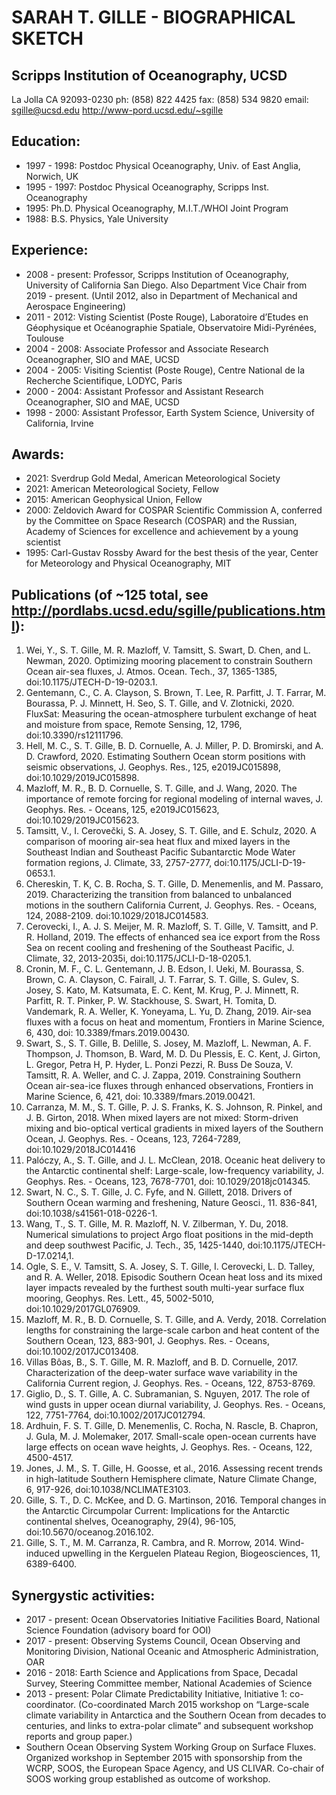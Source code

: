 # SARAH T. GILLE - BIOGRAPHICAL  SKETCH
## Scripps Institution of Oceanography, UCSD
La Jolla CA 92093-0230
ph: (858) 822 4425 fax: (858) 534 9820
email: sgille@ucsd.edu http://www-pord.ucsd.edu/~sgille

## Education:
- 1997 - 1998: Postdoc Physical Oceanography, Univ. of East Anglia, Norwich, UK
- 1995 - 1997: Postdoc Physical Oceanography, Scripps Inst. Oceanography
- 1995: Ph.D. Physical Oceanography, M.I.T./WHOI Joint Program
- 1988: B.S. Physics, Yale University

## Experience:
- 2008 - present: Professor, Scripps Institution of Oceanography, University of California San Diego.  Also Department Vice Chair from 2019 - present. (Until 2012, also in Department of Mechanical and Aerospace Engineering)
- 2011 - 2012:	Visting Scientist (Poste Rouge), Laboratoire d’Etudes en Géophysique et Océanographie Spatiale, Observatoire Midi-Pyrénées, Toulouse
- 2004 - 2008:	Associate Professor and Associate Research Oceanographer, SIO and MAE, UCSD
- 2004 - 2005:	Visiting Scientist (Poste Rouge), Centre National de la Recherche Scientifique, LODYC, Paris
- 2000 - 2004:	Assistant Professor and Assistant Research Oceanographer, SIO and MAE, UCSD
- 1998 - 2000:	Assistant Professor, Earth System Science, University of California, Irvine

## Awards:
- 2021: Sverdrup Gold Medal, American Meteorological Society
- 2021: American Meteorological Society, Fellow
- 2015: American Geophysical Union, Fellow
- 2000: Zeldovich Award for COSPAR Scientific Commission A, conferred by the Committee on Space Research (COSPAR) and the Russian, Academy of Sciences for excellence and achievement by a young scientist
- 1995: Carl-Gustav Rossby Award for the best thesis of the year, Center for Meteorology and Physical Oceanography, MIT

## Publications (of ~125 total, see http://pordlabs.ucsd.edu/sgille/publications.html): 
1. Wei, Y., S. T. Gille, M. R. Mazloff, V. Tamsitt, S. Swart, D. Chen, and L. Newman, 2020. Optimizing mooring placement to constrain Southern Ocean air-sea fluxes, J. Atmos. Ocean. Tech., 37, 1365-1385, doi:10.1175/JTECH-D-19-0203.1.
1. Gentemann, C., C. A. Clayson, S. Brown, T. Lee, R. Parfitt, J. T. Farrar, M. Bourassa, P. J. Minnett, H. Seo, S. T. Gille, and V. Zlotnicki, 2020. FluxSat: Measuring the ocean-atmosphere turbulent exchange of heat and moisture from space, Remote Sensing, 12, 1796, doi:10.3390/rs12111796.
1. Hell, M. C., S. T. Gille, B. D. Cornuelle, A. J. Miller, P. D. Bromirski, and A. D. Crawford, 2020. Estimating Southern Ocean storm positions with seismic observations, J. Geophys. Res., 125, e2019JC015898, doi:10.1029/2019JC015898. 
1. Mazloff, M. R., B. D. Cornuelle, S. T. Gille, and J. Wang, 2020. The importance of remote forcing for regional modeling of internal waves, J. Geophys. Res. - Oceans, 125, e2019JC015623, doi:10.1029/2019JC015623. 
1. Tamsitt, V., I. Cerovečki, S. A. Josey, S. T. Gille, and E. Schulz, 2020. A comparison of mooring air-sea heat flux and mixed layers in the Southeast Indian and Southeast Pacific Subantarctic Mode Water formation regions, J. Climate, 33, 2757-2777, doi:10.1175/JCLI-D-19-0653.1. 
1. Chereskin, T. K, C. B. Rocha, S. T. Gille, D. Menemenlis, and M. Passaro, 2019. Characterizing the transition from balanced to unbalanced motions in the southern California Current, J. Geophys. Res. - Oceans, 124, 2088-2109. doi:10.1029/2018JC014583. 
1. Cerovecki, I., A. J. S. Meijer, M. R. Mazloff, S. T. Gille, V. Tamsitt, and P. R. Holland, 2019. The effects of enhanced sea ice export from the Ross Sea on recent cooling and freshening of the Southeast Pacific, J. Climate, 32, 2013-2035i, doi:10.1175/JCLI-D-18-0205.1. 
1. Cronin, M. F., C. L. Gentemann, J. B. Edson, I. Ueki, M. Bourassa, S. Brown, C. A. Clayson, C. Fairall, J. T. Farrar, S. T. Gille, S. Gulev, S. Josey, S. Kato, M. Katsumata, E. C. Kent, M. Krug, P. J. Minnett, R. Parfitt, R. T. Pinker, P. W. Stackhouse, S. Swart, H. Tomita, D. Vandemark, R. A. Weller, K. Yoneyama, L. Yu, D. Zhang, 2019. Air-sea fluxes with a focus on heat and momentum, Frontiers in Marine Science, 6, 430, doi: 10.3389/fmars.2019.00430.
1. Swart, S., S. T. Gille, B. Delille, S. Josey, M. Mazloff, L. Newman, A. F. Thompson, J. Thomson, B. Ward, M. D. Du Plessis, E. C. Kent, J. Girton, L. Gregor, Petra H, P. Hyder, L. Ponzi Pezzi, R. Buss De Souza, V. Tamsitt, R. A. Weller, and C. J. Zappa, 2019. Constraining Southern Ocean air-sea-ice fluxes through enhanced observations, Frontiers in Marine Science, 6, 421, doi: 10.3389/fmars.2019.00421.
1. Carranza, M. M., S. T. Gille, P. J. S. Franks, K. S. Johnson, R. Pinkel, and J. B. Girton, 2018. When mixed layers are not mixed: Storm-driven mixing and bio-optical vertical gradients in mixed layers of the Southern Ocean, J. Geophys. Res. - Oceans, 123, 7264-7289, doi:10.1029/2018JC014416 
1. Palóczy, A., S. T. Gille, and J. L. McClean, 2018. Oceanic heat delivery to the Antarctic continental shelf: Large-scale, low-frequency variability, J. Geophys. Res. - Oceans, 123, 7678-7701, doi: 10.1029/2018jc014345. 
1. Swart, N. C., S. T. Gille, J. C. Fyfe, and N. Gillett, 2018. Drivers of Southern Ocean warming and freshening, Nature Geosci., 11. 836-841, doi:10.1038/s41561-018-0226-1. 
1. Wang, T., S. T. Gille, M. R. Mazloff, N. V. Zilberman, Y. Du, 2018. Numerical simulations to project Argo float positions in the mid-depth and deep southwest Pacific, J. Tech., 35, 1425-1440, doi:10.1175/JTECH-D-17.0214,1. 
1. Ogle, S. E., V. Tamsitt, S. A. Josey, S. T. Gille, I. Cerovecki, L. D. Talley, and R. A. Weller, 2018. Episodic Southern Ocean heat loss and its mixed layer impacts revealed by the furthest south multi-year surface flux mooring, Geophys. Res. Lett., 45, 5002-5010, doi:10.1029/2017GL076909. 
1. Mazloff, M. R., B. D. Cornuelle, S. T. Gille, and A. Verdy, 2018. Correlation lengths for constraining the large-scale carbon and heat content of the Southern Ocean, 123, 883-901, J. Geophys. Res. - Oceans, doi:10.1002/2017JC013408. 
1. Villas Bôas, B., S. T. Gille, M. R. Mazloff, and B. D. Cornuelle, 2017. Characterization of the deep-water surface wave variability in the California Current region, J. Geophys. Res. - Oceans, 122, 8753-8769. 
1. Giglio, D., S. T. Gille, A. C. Subramanian, S. Nguyen, 2017. The role of wind gusts in upper ocean diurnal variability, J. Geophys. Res. - Oceans, 122, 7751-7764, doi:10.1002/2017JC012794.
1. Ardhuin, F. S. T. Gille, D. Menemenlis, C. Rocha, N. Rascle, B. Chapron, J. Gula, M. J. Molemaker, 2017. Small-scale open-ocean currents have large effects on ocean wave heights, J. Geophys. Res. - Oceans, 122, 4500-4517.
1. Jones, J. M., S. T. Gille, H. Goosse, et al., 2016. Assessing recent trends in high-latitude Southern Hemisphere climate, Nature Climate Change, 6, 917-926, doi:10.1038/NCLIMATE3103.
1. Gille, S. T., D. C. McKee, and D. G. Martinson, 2016. Temporal changes in the Antarctic Circumpolar Current: Implications for the Antarctic continental shelves, Oceanography, 29(4), 96-105, doi:10.5670/oceanog.2016.102.
1. Gille, S. T., M. M. Carranza, R. Cambra, and R. Morrow, 2014. Wind-induced upwelling in the Kerguelen Plateau Region, Biogeosciences, 11, 6389-6400.

## Synergystic activities:
- 2017 - present: Ocean Observatories Initiative Facilities Board, National Science Foundation (advisory board for OOI)
- 2017 - present: Observing Systems Council, Ocean Observing and Monitoring Division, National Oceanic and Atmospheric Administration, OAR
- 2016 - 2018: Earth Science and Applications from Space, Decadal Survey, Steering Committee member, National Academies of Science
- 2013 - present: Polar Climate Predictability Initiative, Initiative 1:  co-coordinator.  (Co-coordinated March 2015 workshop on “Large-scale climate variability in Antarctica and the Southern Ocean from decades to centuries, and links to extra-polar climate” and subsequent workshop reports and group paper.)
- Southern Ocean Observing System Working Group on Surface Fluxes.  Organized workshop in September 2015 with sponsorship from the WCRP, SOOS, the European Space Agency, and US CLIVAR.  Co-chair of SOOS working group established as outcome of workshop.  


